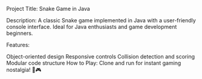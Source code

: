 Project Title: Snake Game in Java

Description:
A classic Snake game implemented in Java with a user-friendly console interface. Ideal for Java enthusiasts and game development beginners.

Features:

Object-oriented design
Responsive controls
Collision detection and scoring
Modular code structure
How to Play:
Clone and run for instant gaming nostalgia! 🐍🎮





